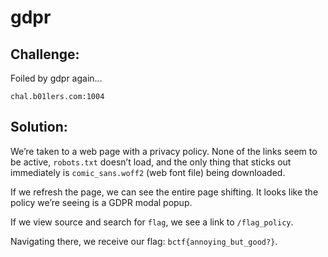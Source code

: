 # gdpr

## Challenge:

Foiled by gdpr again...

`chal.b01lers.com:1004`

## Solution:

We’re taken to a web page with a privacy policy. None of the links seem to be active, `robots.txt` doesn’t load, and the only thing that sticks out immediately is `comic_sans.woff2` (web font file) being downloaded.

If we refresh the page, we can see the entire page shifting. It looks like the policy we’re seeing is a GDPR modal popup.

If we view source and search for `flag`, we see a link to `/flag_policy`.

Navigating there, we receive our flag: `bctf{annoying_but_good?}`.
